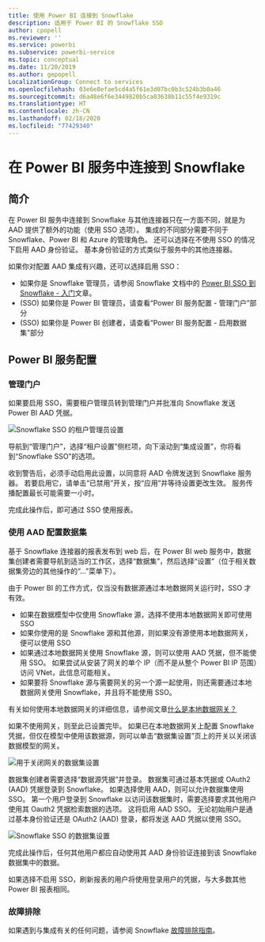 ```yaml
---
title: 使用 Power BI 连接到 Snowflake
description: 适用于 Power BI 的 Snowflake SSO
author: cpopell
ms.reviewer: ''
ms.service: powerbi
ms.subservice: powerbi-service
ms.topic: conceptual
ms.date: 11/20/2019
ms.author: gepopell
LocalizationGroup: Connect to services
ms.openlocfilehash: 03e6e8efae5cd4a5f61e3d07bc0b3c524b3b0a46
ms.sourcegitcommit: d6a48e6f6e3449820b5ca03638b11c55f4e9319c
ms.translationtype: HT
ms.contentlocale: zh-CN
ms.lasthandoff: 02/18/2020
ms.locfileid: "77429340"
---
```

#  <a name="connecting-to-snowflake-in-power-bi-service"></a>在 Power BI 服务中连接到 Snowflake

## <a name="introduction"></a>简介

在 Power BI 服务中连接到 Snowflake 与其他连接器只在一方面不同，就是为 AAD 提供了额外的功能（使用 SSO 选项）。 集成的不同部分需要不同于 Snowflake、Power BI 和 Azure 的管理角色。 还可以选择在不使用 SSO 的情况下启用 AAD 身份验证。 基本身份验证的方式类似于服务中的其他连接器。

如果你对配置 AAD 集成有兴趣，还可以选择启用 SSO：
* 如果你是 Snowflake 管理员，请参阅 Snowflake 文档中的 [Power BI SSO 到 Snowflake - 入门](https://docs.snowflake.net/manuals/LIMITEDACCESS/oauth-powerbi.html)文章。
* (SSO) 如果你是 Power BI 管理员，请查看“Power BI 服务配置 - 管理门户”部分
* (SSO) 如果你是 Power BI 创建者，请查看“Power BI 服务配置 - 启用数据集”部分

## <a name="power-bi-service-configuration"></a>Power BI 服务配置

### <a name="admin-portal"></a>管理门户

如果要启用 SSO，需要租户管理员转到管理门户并批准向 Snowflake 发送 Power BI AAD 凭据。

![Snowflake SSO 的租户管理员设置](media/service-connect-snowflake/snowflakessotenant.png)

导航到“管理门户”，选择“租户设置”侧栏项，向下滚动到“集成设置”，你将看到“Snowflake SSO”的选项。

收到警告后，必须手动启用此设置，以同意将 AAD 令牌发送到 Snowflake 服务器。 若要启用它，请单击“已禁用”开关，按“应用”并等待设置更改生效。 服务传播配置最长可能需要一小时。

完成此操作后，即可通过 SSO 使用报表。

### <a name="configuring-a-dataset-with-aad"></a>使用 AAD 配置数据集

基于 Snowflake 连接器的报表发布到 web 后，在 Power BI web 服务中，数据集创建者需要导航到适当的工作区，选择“数据集”，然后选择“设置”（位于相关数据集旁边的其他操作的“...”菜单下）。

由于 Power BI 的工作方式，仅当没有数据源通过本地数据网关运行时，SSO 才有效。

* 如果在数据模型中仅使用 Snowflake 源，选择不使用本地数据网关即可使用 SSO
* 如果你使用的是 Snowflake 源和其他源，则如果没有源使用本地数据网关，便可以使用 SSO
* 如果通过本地数据网关使用 Snowflake 源，则可以使用 AAD 凭据，但不能使用 SSO。 如果尝试从安装了网关的单个 IP（而不是从整个 Power BI IP 范围）访问 VNet，此信息可能相关。
* 如果要将 Snowflake 源与需要网关的另一个源一起使用，则还需要通过本地数据网关使用 Snowflake，并且将不能使用 SSO。

有关如何使用本地数据网关的详细信息，请参阅文章[什么是本地数据网关？](https://docs.microsoft.com/power-bi/service-gateway-onprem)

如果不使用网关，则至此已设置完毕。 如果已在本地数据网关上配置 Snowflake 凭据，但仅在模型中使用该数据源，则可以单击“数据集设置”页上的开关以关闭该数据模型的网关。

![用于关闭网关的数据集设置](media/service-connect-snowflake/snowflake_gateway_toggle_off.png)

数据集创建者需要选择“数据源凭据”并登录。 数据集可通过基本凭据或 OAuth2 (AAD) 凭据登录到 Snowflake。 如果选择使用 AAD，则可以允许数据集使用 SSO。 第一个用户登录到 Snowflake 以访问该数据集时，需要选择要求其他用户使用其 Oauth2 凭据检索数据的选项。 这将启用 AAD SSO。 无论初始用户是通过基本身份验证还是 OAuth2 (AAD) 登录，都将发送 AAD 凭据以使用 SSO。 

![Snowflake SSO 的数据集设置](media/service-connect-snowflake/snowflakessocredui.png)

完成此操作后，任何其他用户都应自动使用其 AAD 身份验证连接到该 Snowflake 数据集中的数据。

如果选择不启用 SSO，刷新报表的用户将使用登录用户的凭据，与大多数其他 Power BI 报表相同。

### <a name="troubleshooting"></a>故障排除

如果遇到与集成有关的任何问题，请参阅 Snowflake [故障排除指南](https://docs.snowflake.net/manuals/LIMITEDACCESS/oauth-powerbi.html#troubleshooting)。


